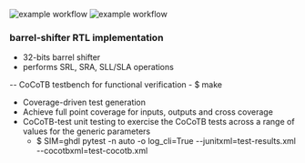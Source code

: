 ![example workflow](https://github.com/npatsiatzis/barrel_shifter/actions/workflows/main.yml/badge.svg)
![example workflow](https://github.com/npatsiatzis/barrel_shifter/actions/workflows/coverage.yml/badge.svg)

### barrel-shifter RTL implementation


- 32-bits barrel shifter
- performs SRL, SRA, SLL/SLA operations

-- CoCoTB testbench for functional verification
    - $ make
- Coverage-driven test generation
- Achieve full point coverage for inputs, outputs and cross coverage
- CoCoTB-test unit testing to exercise the CoCoTB tests across a range of values for the generic parameters
    - $  SIM=ghdl pytest -n auto -o log_cli=True --junitxml=test-results.xml --cocotbxml=test-cocotb.xml



